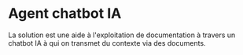 # Agent chatbot IA

La solution est une aide à l'exploitation de documentation à travers un chatbot IA à qui on transmet du contexte via des documents.